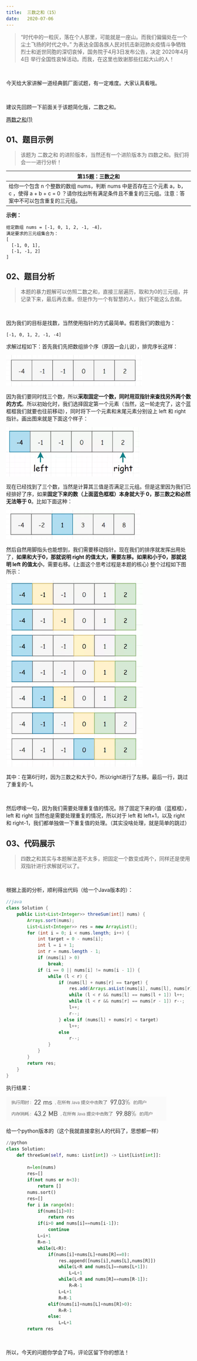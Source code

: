 ```yaml
---
title:	三数之和（15）
date:	2020-07-06
---
```


> “时代中的一粒灰，落在个人那里，可能就是一座山。而我们偏偏处在一个尘土飞扬的时代之中。” 为表达全国各族人民对抗击新冠肺炎疫情斗争牺牲烈士和逝世同胞的深切哀悼，国务院于4月3日发布公告，决定 2020年4月4日 举行全国性哀悼活动。而我，在这里也致谢那些扛起大山的人！

 <br/>

今天给大家讲解一道经典鹅厂面试题，有一定难度。大家认真看哦。

 <br/>

建议先回顾一下前面关于该题简化版，二数之和。

 [两数之和(1)](1.0.数组系列/007.md) 

## 01、题目示例

> 该题为 二数之和 的进阶版本，当然还有一个进阶版本为 四数之和。我们将会一一进行分析！

| 第15题：三数之和                                             |
| ------------------------------------------------------------ |
| 给你一个包含 n 个整数的数组 nums，判断 nums 中是否存在三个元素 a，b，c ，使得 a + b + c = 0 ？请你找出所有满足条件且不重复的三元组。注意：答案中不可以包含重复的三元组。 |

**示例：**

```
给定数组 nums = [-1, 0, 1, 2, -1, -4]，
满足要求的三元组集合为：
[
  [-1, 0, 1],
  [-1, -1, 2]
]
```

## 02、题目分析

> 本题的暴力题解可以仿照二数之和，直接三层遍历，取和为0的三元组，并记录下来，最后再去重。但是作为一个有智慧的人，我们不能这么去做。

 <br/>

因为我们的目标是找数，当然使用指针的方式最简单。假若我们的数组为：

```
[-1, 0, 1, 2, -1, -4]
```

求解过程如下：首先我们先把数组排个序（原因一会儿说），排完序长这样：

<img src="./008/1.jpg" alt="PNG" style="zoom: 67%;" />

因为我们要同时找三个数，所以**采取固定一个数，同时用双指针来查找另外两个数的方式**。所以初始化时，我们选择固定第一个元素（当然，这一轮走完了，这个蓝框框我们就要也往前移动），同时将下一个元素和末尾元素分别设上 left 和 right 指针。画出图来就是下面这个样子：

<img src="./008/2.jpg" alt="PNG" style="zoom: 67%;" />

现在已经找到了三个数，当然是计算其三值是否满足三元组。但是这里因为我们已经排好了序，如果**固定下来的数（上面蓝色框框）本身就大于 0，那三数之和必然无法等于 0**。比如下面这种：

<img src="./008/3.jpg" alt="PNG" style="zoom: 67%;" />

然后自然用脚指头也能想到，我们需要移动指针。现在我们的排序就发挥出用处了，**如果和大于0，那就说明 right 的值太大，需要左移。如果和小于0，那就说明 left 的值太小**，需要右移。(上面这个思考过程是本题的核心)  整个过程如下图所示：

<img src="./008/4.jpg" alt="PNG" style="zoom: 67%;" />

其中：在第6行时，因为三数之和大于0，所以right进行了左移。最后一行，跳过了重复的-1。

 <br/>

然后啰嗦一句，因为我们需要处理重复值的情况。除了固定下来的i值（蓝框框），left 和 right 当然也是需要处理重复的情况，所以对于 left 和 left+1，以及 right 和 right-1，我们都单独做一下重复值的处理。（其实没啥处理，就是简单的跳过）

## 03、代码展示

> 四数之和其实与本题解法差不太多，把固定一个数变成两个，同样还是使用双指针进行求解就可以了。

 <br/>

根据上面的分析，顺利得出代码（给一个Java版本的）：

```java
//java
class Solution {
    public List<List<Integer>> threeSum(int[] nums) {
        Arrays.sort(nums);
        List<List<Integer>> res = new ArrayList();
        for (int i = 0; i < nums.length; i++) {
            int target = 0 - nums[i];
            int l = i + 1;
            int r = nums.length - 1;
            if (nums[i] > 0)
                break;
            if (i == 0 || nums[i] != nums[i - 1]) {
                while (l < r) {
                    if (nums[l] + nums[r] == target) {
                        res.add(Arrays.asList(nums[i], nums[l], nums[r]));
                        while (l < r && nums[l] == nums[l + 1]) l++;
                        while (l < r && nums[r] == nums[r - 1]) r--;
                        l++;
                        r--;
                    } else if (nums[l] + nums[r] < target)
                        l++;
                    else
                        r--;
                }
            }
        }
        return res;
    }
}
```

执行结果：

<img src="./008/5.jpg" alt="PNG" style="zoom: 80%;" />

给一个python版本的（这个我就直接拿别人的代码了，思想都一样）

```python
//python
class Solution:
    def threeSum(self, nums: List[int]) -> List[List[int]]:
        
        n=len(nums)
        res=[]
        if(not nums or n<3):
            return []
        nums.sort()
        res=[]
        for i in range(n):
            if(nums[i]>0):
                return res
            if(i>0 and nums[i]==nums[i-1]):
                continue
            L=i+1
            R=n-1
            while(L<R):
                if(nums[i]+nums[L]+nums[R]==0):
                    res.append([nums[i],nums[L],nums[R]])
                    while(L<R and nums[L]==nums[L+1]):
                        L=L+1
                    while(L<R and nums[R]==nums[R-1]):
                        R=R-1
                    L=L+1
                    R=R-1
                elif(nums[i]+nums[L]+nums[R]>0):
                    R=R-1
                else:
                    L=L+1
        return res
```

 <br/>

所以，今天的问题你学会了吗，评论区留下你的想法！

